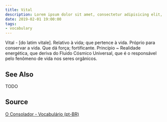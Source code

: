 ```yaml
---
title: Vital
description: Lorem ipsum dolor sit amet, consectetur adipisicing elit, sed do eiusmod tempor incididunt ut labore et dolore magna aliqua.  TODO
date: 2019-02-01 19:00:00
tags:
- vocabulary
---
```


Vital - [do latim vitale]. Relativo à vida; que pertence à vida. Próprio para conservar a vida. Que dá força; fortificante. Princípio ~ Realidade energética, que deriva do Fluido Cósmico Universal, que é o responsável pelo fenômeno de vida nos seres orgânicos. 

## See Also
TODO

## Source
[O Consolador - Vocabulário (pt-BR)](http://www.oconsolador.com.br/linkfixo/vocabulario/principal.html)
